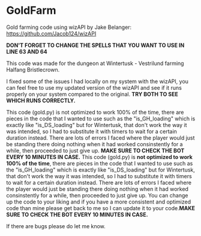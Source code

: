 # GoldFarm
Gold farming code using wizAPI by Jake Belanger:
https://github.com/Jacob124/wizAPI

**DON'T FORGET TO CHANGE THE SPELLS THAT YOU WANT TO USE IN LINE 63 AND 64**

This code was made for the dungeon at Wintertusk - Vestrilund farming Halfang Bristlecrown.

I fixed some of the issues I had locally on my system with the wizAPI, you can feel free to use my updated version of the wizAPI and see if it runs properly on your system compared to the original. **TRY BOTH TO SEE WHICH RUNS CORRECTLY.**

This code (gold.py) is not optimized to work 100% of the time, there are pieces in the code that I wanted to use such as the "is_GH_loading" which is exactly like "is_DS_loading" but for Wintertusk, that don't work the way it was intended, so I had to substitute it with timers to wait for a certain duration instead. There are lots of errors I faced where the player would just be standing there doing nothing when it had worked consinstently for a while, then proceeded to just give up. **MAKE SURE TO CHECK THE BOT EVERY 10 MINUTES IN CASE.**
This code (gold.py) is **not optimized to work 100% of the time**, there are pieces in the code that I wanted to use such as the "is_GH_loading" which is exactly like "is_DS_loading" but for Wintertusk, that don't work the way it was intended, so I had to substitute it with timers to wait for a certain duration instead. There are lots of errors I faced where the player would just be standing there doing nothing when it had worked consinstently for a while, then proceeded to just give up. You can change up the code to your liking and if you have a more consistent and optimized code than mine please get back to me so I can update it to your code.**MAKE SURE TO CHECK THE BOT EVERY 10 MINUTES IN CASE.**

If there are bugs please do let me know.
